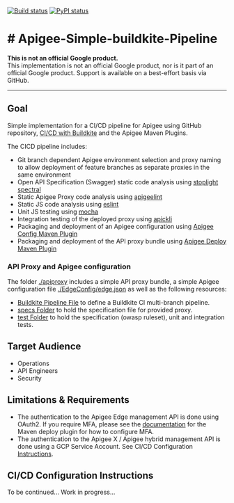 [![Build status](https://badge.buildkite.com/a2300b51ad050dd890aa263ef0fbe3fa30103ebb2f80d3b1e3.svg)](https://buildkite.com/apigee/apigee-simple-buildkite-pipeline)
[![PyPI status](https://img.shields.io/pypi/status/ansicolortags.svg)](https://pypi.python.org/pypi/ansicolortags/) 

# # Apigee-Simple-buildkite-Pipeline

**This is not an official Google product.**<BR>This implementation is not an official Google product, nor is it part of an official Google product. Support is available on a best-effort basis via GitHub.

***
  

## Goal

Simple implementation for a CI/CD pipeline for Apigee using GitHub repository, 
[CI/CD with Buildkite](https://buildkite.com/docs/pipelines) and the Apigee Maven Plugins.

The CICD pipeline includes:

- Git branch dependent Apigee environment selection and proxy naming to allow
  deployment of feature branches as separate proxies in the same environment
- Open API Specification (Swagger) static code analysis using [stoplight spectral](https://github.com/stoplightio/spectral)
- Static Apigee Proxy code analysis using [apigeelint](https://github.com/apigee/apigeelint)
- Static JS code analysis using [eslint](https://eslint.org/)
- Unit JS testing using [mocha](https://mochajs.org/)
- Integration testing of the deployed proxy using
  [apickli](https://github.com/apickli/apickli)
- Packaging and deployment of an Apigee configuration using
  [Apigee Config Maven Plugin](https://github.com/apigee/apigee-config-maven-plugin)
- Packaging and deployment of the API proxy bundle using
  [Apigee Deploy Maven Plugin](https://github.com/apigee/apigee-deploy-maven-plugin)

### API Proxy and Apigee configuration

The folder [./apiproxy](./apiproxy) includes a simple API proxy bundle, a simple Apigee configuration file [./EdgeConfig/edge.json](./EdgeConfig/edge.json) as well as the following resources:

- [Buildkite Pipeline File](.buildkite/pipeline.yml) to define a Buildkite CI
  multi-branch pipeline.
- [specs Folder](./specs) to hold the specification file for provided proxy.
- [test Folder](./test) to hold the specification (owasp ruleset), unit and integration tests.

## Target Audience

- Operations
- API Engineers
- Security

## Limitations & Requirements

  - The authentication to the Apigee Edge management API is done using OAuth2. If you require MFA, please see the [documentation](https://github.com/apigee/apigee-deploy-maven-plugin#oauth-and-two-factor-authentication) for the Maven deploy plugin for how to configure MFA.
  - The authentication to the Apigee X / Apigee hybrid management API is done using a GCP Service Account. See CI/CD Configuration [Instructions](https://github.com/clalevee/apigee-simple-buildkite-pipeline-v2#CI/CD-Configuration-Instructions).

## CI/CD Configuration Instructions

To be continued... Work in progress...